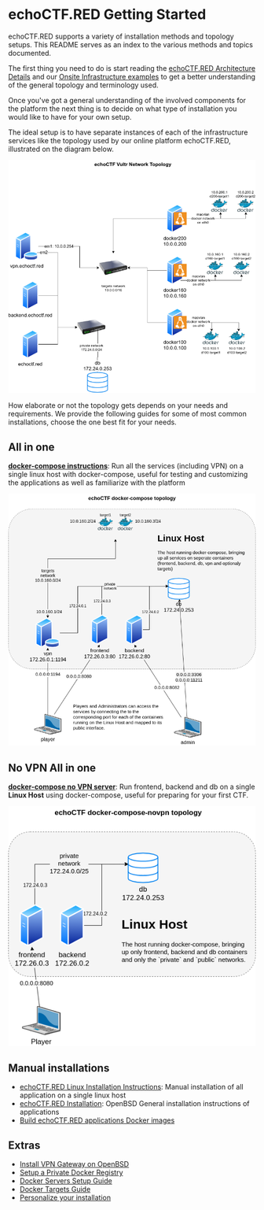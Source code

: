 # echoCTF.RED Getting Started
echoCTF.RED supports a variety of installation methods and topology setups. This README serves as an index to the various methods and topics documented.


The first thing you need to do is start reading the [echoCTF.RED Architecture Details](/docs/ARCHITECTURE.md) and our [Onsite Infrastructure examples](/docs/Onsite%20Infrastructure.md) to get a better understanding of the general topology and terminology used.

Once you've got a general understanding of the involved components for the
platform the next thing is to decide on what type of installation you would
like to have for your own setup.

The ideal setup is to have separate instances of each of the infrastructure
services like the topology used by our online platform echoCTF.RED, illustrated
on the diagram below.

![echoCTF.RED Vultr Infrastructure](/docs/assets/our-vultr-topology.png)

How elaborate or not the topology gets depends on your needs and requirements.
We provide the following guides for some of most common installations, choose
the one best fit for your needs.

## All in one
**[docker-compose instructions](/docs/DOCKER-COMPOSE.md)**: Run all the services (including VPN) on a single linux host with docker-compose, useful for testing and customizing the applications as well as familiarize with the platform

![docker-compose-topology](/docs/assets/docker-compose-topology.png?)


## No VPN All in one
**[docker-compose no VPN server](/docs/DOCKER-COMPOSE-NOVPN.md)**: Run frontend, backend and db on a single __Linux Host__ using docker-compose, useful for preparing for your first CTF.

![docker-compose-novpn-topology](/docs/assets/docker-compose-novpn-topology.png?1)

## Manual installations
* [echoCTF.RED Linux Installation Instructions](/docs/INSTALL-LINUX.md): Manual installation of all application on a single linux host
* [echoCTF.RED Installation](/docs/INSTALL.md): OpenBSD General installation instructions of applications
* [Build echoCTF.RED applications Docker images](/docs/BUILD-DOCKER.md)

## Extras
* [Install VPN Gateway on OpenBSD](/docs/VPN-SERVER.md)
* [Setup a Private Docker Registry](/docs/DOCKER-REGISTRY.md)
* [Docker Servers Setup Guide](/docs/DOCKER-SERVERS.md)
* [Docker Targets Guide](/docs/DOCKER-TARGETS.md)
* [Personalize your installation](/docs/PESONALIZING.md)
